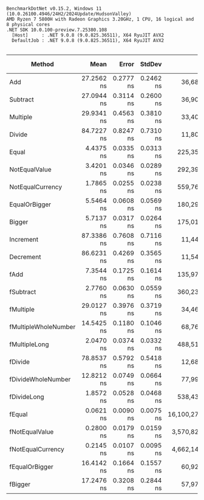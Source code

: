 ```

BenchmarkDotNet v0.15.2, Windows 11 (10.0.26100.4946/24H2/2024Update/HudsonValley)
AMD Ryzen 7 5800H with Radeon Graphics 3.20GHz, 1 CPU, 16 logical and 8 physical cores
.NET SDK 10.0.100-preview.7.25380.108
  [Host]     : .NET 9.0.8 (9.0.825.36511), X64 RyuJIT AVX2
  DefaultJob : .NET 9.0.8 (9.0.825.36511), X64 RyuJIT AVX2


```
| Method               | Mean       | Error     | StdDev    | Op/s             | Ratio | RatioSD | Gen0   | Allocated | Alloc Ratio |
|--------------------- |-----------:|----------:|----------:|-----------------:|------:|--------:|-------:|----------:|------------:|
| Add                  | 27.2562 ns | 0.2777 ns | 0.2462 ns |     36,688,953.0 | 1.000 |    0.01 |      - |         - |          NA |
| Subtract             | 27.0944 ns | 0.3114 ns | 0.2600 ns |     36,908,051.1 | 0.994 |    0.01 |      - |         - |          NA |
| Multiple             | 29.9341 ns | 0.4563 ns | 0.3810 ns |     33,406,738.8 | 1.098 |    0.02 |      - |         - |          NA |
| Divide               | 84.7227 ns | 0.8247 ns | 0.7310 ns |     11,803,208.8 | 3.109 |    0.04 |      - |         - |          NA |
| Equal                |  4.4375 ns | 0.0335 ns | 0.0313 ns |    225,350,587.1 | 0.163 |    0.00 |      - |         - |          NA |
| NotEqualValue        |  3.4201 ns | 0.0346 ns | 0.0289 ns |    292,390,065.4 | 0.125 |    0.00 |      - |         - |          NA |
| NotEqualCurrency     |  1.7865 ns | 0.0255 ns | 0.0238 ns |    559,761,056.7 | 0.066 |    0.00 |      - |         - |          NA |
| EqualOrBigger        |  5.5464 ns | 0.0608 ns | 0.0569 ns |    180,298,385.8 | 0.204 |    0.00 |      - |         - |          NA |
| Bigger               |  5.7137 ns | 0.0317 ns | 0.0264 ns |    175,018,822.8 | 0.210 |    0.00 |      - |         - |          NA |
| Increment            | 87.3386 ns | 0.7608 ns | 0.7116 ns |     11,449,684.9 | 3.205 |    0.04 | 0.0038 |      32 B |          NA |
| Decrement            | 86.6231 ns | 0.4269 ns | 0.3565 ns |     11,544,260.1 | 3.178 |    0.03 | 0.0038 |      32 B |          NA |
| fAdd                 |  7.3544 ns | 0.1725 ns | 0.1614 ns |    135,972,195.4 | 0.270 |    0.01 |      - |         - |          NA |
| fSubtract            |  2.7760 ns | 0.0630 ns | 0.0559 ns |    360,233,612.5 | 0.102 |    0.00 |      - |         - |          NA |
| fMultiple            | 29.0127 ns | 0.3976 ns | 0.3719 ns |     34,467,615.6 | 1.065 |    0.02 |      - |         - |          NA |
| fMultipleWholeNumber | 14.5425 ns | 0.1180 ns | 0.1046 ns |     68,763,806.5 | 0.534 |    0.01 |      - |         - |          NA |
| fMultipleLong        |  2.0470 ns | 0.0374 ns | 0.0332 ns |    488,513,961.7 | 0.075 |    0.00 |      - |         - |          NA |
| fDivide              | 78.8537 ns | 0.5792 ns | 0.5418 ns |     12,681,718.2 | 2.893 |    0.03 |      - |         - |          NA |
| fDivideWholeNumber   | 12.8212 ns | 0.0749 ns | 0.0664 ns |     77,995,633.2 | 0.470 |    0.00 |      - |         - |          NA |
| fDivideLong          |  1.8572 ns | 0.0528 ns | 0.0468 ns |    538,436,091.9 | 0.068 |    0.00 |      - |         - |          NA |
| fEqual               |  0.0621 ns | 0.0090 ns | 0.0075 ns | 16,100,276,767.1 | 0.002 |    0.00 |      - |         - |          NA |
| fNotEqualValue       |  0.2800 ns | 0.0179 ns | 0.0159 ns |  3,570,820,591.6 | 0.010 |    0.00 |      - |         - |          NA |
| fNotEqualCurrency    |  0.2145 ns | 0.0107 ns | 0.0095 ns |  4,662,144,763.6 | 0.008 |    0.00 |      - |         - |          NA |
| fEqualOrBigger       | 16.4142 ns | 0.1664 ns | 0.1557 ns |     60,923,021.5 | 0.602 |    0.01 |      - |         - |          NA |
| fBigger              | 17.2476 ns | 0.3208 ns | 0.2844 ns |     57,979,003.1 | 0.633 |    0.01 |      - |         - |          NA |
